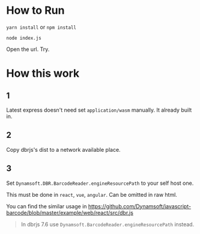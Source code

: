 # How to Run

`yarn install` or `npm install`

`node index.js`

Open the url. Try.


# How this work

## 1

Latest express doesn't need set `application/wasm` manually. It already built in.

## 2

Copy dbrjs's dist to a network available place.

## 3

Set `Dynamsoft.DBR.BarcodeReader.engineResourcePath` to your self host one. 

This must be done in `react`, `vue`, `angular`. Can be omitted in raw html.

You can find the similar usage in https://github.com/Dynamsoft/javascript-barcode/blob/master/example/web/react/src/dbr.js

> In dbrjs 7.6 use `Dynamsoft.BarcodeReader.engineResourcePath` instead.
